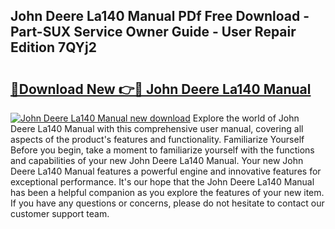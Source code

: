## John Deere La140 Manual PDf Free Download - Part-SUX Service Owner Guide - User Repair Edition 7QYj2

# <h2><a href="http://bc87308.oget.top/?id=John+Deere+La140+Manual">🔗Download New 👉🔴 John Deere La140 Manual</a></h2>

[![John Deere La140 Manual new download](https://i.imgur.com/5g1atiW.png)](http://bc87308.oget.top/?id=John+Deere+La140+Manual)
Explore the world of John Deere La140 Manual with this comprehensive user manual, covering all aspects of the product's features and functionality. Familiarize Yourself Before you begin, take a moment to familiarize yourself with the functions and capabilities of your new John Deere La140 Manual. Your new John Deere La140 Manual features a powerful engine and innovative features for exceptional performance. It's our hope that the John Deere La140 Manual has been a helpful companion as you explore the features of your new item. If you have any questions or concerns, please do not hesitate to contact our customer support team.
